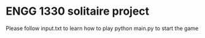 # ENGG 1330 solitaire project
Please follow input.txt to learn how to play
python main.py to start the game
